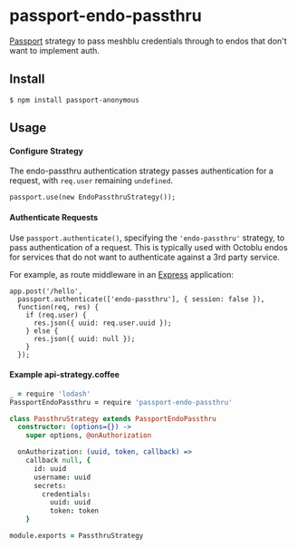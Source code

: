 # passport-endo-passthru
[Passport](http://passportjs.org/) strategy to pass meshblu credentials through to endos that don't want to implement auth.

## Install

    $ npm install passport-anonymous

## Usage

#### Configure Strategy

The endo-passthru authentication strategy passes authentication for a request,
with `req.user` remaining `undefined`.

    passport.use(new EndoPassthruStrategy());

#### Authenticate Requests

Use `passport.authenticate()`, specifying the `'endo-passthru'` strategy, to
pass authentication of a request.  This is typically used with Octoblu endos
for services that do not want to authenticate against a 3rd party service.

For example, as route middleware in an [Express](http://expressjs.com/)
application:

    app.post('/hello',
      passport.authenticate(['endo-passthru'], { session: false }),
      function(req, res) {
        if (req.user) {
          res.json({ uuid: req.user.uuid });
        } else {
          res.json({ uuid: null });
        }
      });

#### Example api-strategy.coffee

```coffee
_ = require 'lodash'
PassportEndoPassthru = require 'passport-endo-passthru'

class PassthruStrategy extends PassportEndoPassthru
  constructor: (options={}) ->
    super options, @onAuthorization

  onAuthorization: (uuid, token, callback) =>
    callback null, {
      id: uuid
      username: uuid
      secrets:
        credentials:
          uuid: uuid
          token: token
    }

module.exports = PassthruStrategy
```
